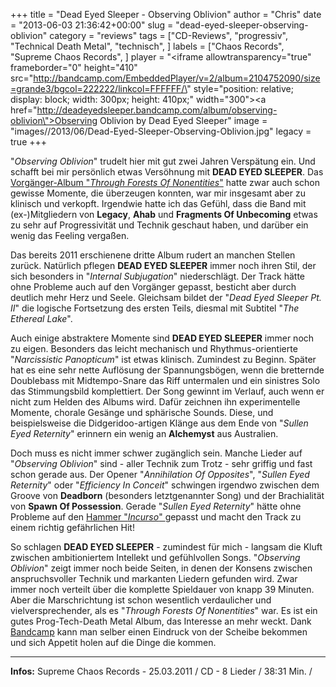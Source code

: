 +++
title = "Dead Eyed Sleeper - Observing Oblivion"
author = "Chris"
date = "2013-06-03 21:36:42+00:00"
slug = "dead-eyed-sleeper-observing-oblivion"
category = "reviews"
tags = ["CD-Reviews", "progressiv", "Technical Death Metal", "technisch", ]
labels = ["Chaos Records", "Supreme Chaos Records", ]
player = "<iframe allowtransparency=\"true\" frameborder=\"0\" height=\"410\" src=\"http://bandcamp.com/EmbeddedPlayer/v=2/album=2104752090/size=grande3/bgcol=222222/linkcol=FFFFFF/\" style=\"position: relative; display: block; width: 300px; height: 410px;\" width=\"300\"><a href=\"http://deadeyedsleeper.bandcamp.com/album/observing-oblivion\">Observing Oblivion by Dead Eyed Sleeper</a></iframe>"
image = "images//2013/06/Dead-Eyed-Sleeper-Observing-Oblivion.jpg"
legacy = true
+++

"_Observing Oblivion_" trudelt hier mit gut zwei Jahren Verspätung ein. Und schafft bei mir persönlich etwas Versöhnung mit **DEAD EYED SLEEPER**. Das <a href="http://necroslaughter.de/2009/05/dead-eyed-sleeper-through-forests-of-nonentities/" title="Dead Eyed Sleeper – Through Forests Of Nonentities">Vorgänger-Album "_Through Forests Of Nonentities_"</a> hatte zwar auch schon gewisse Momente, die überzeugen konnten, war mir insgesamt aber zu klinisch und verkopft. Irgendwie hatte ich das Gefühl, dass die Band mit (ex-)Mitgliedern von **Legacy**, **Ahab** und **Fragments Of Unbecoming** etwas zu sehr auf Progressivität und Technik geschaut haben, und darüber ein wenig das Feeling vergaßen.

Das bereits 2011 erschienene dritte Album rudert an manchen Stellen zurück. Natürlich pflegen **DEAD EYED SLEEPER** immer noch ihren Stil, der sich besonders in "_Internal Subjugation_" niederschlägt. Der Track hätte ohne Probleme auch auf den Vorgänger gepasst, besticht aber durch deutlich mehr Herz und Seele. Gleichsam bildet der "_Dead Eyed Sleeper Pt. II_" die logische Fortsetzung des ersten Teils, diesmal mit Subtitel "_The Ethereal Lake_".

Auch einige abstraktere Momente sind **DEAD EYED SLEEPER** immer noch zu eigen. Besonders das leicht mechanisch und Rhythmus-orientierte "_Narcissistic Panopticum_" ist etwas klinisch. Zumindest zu Beginn. Später hat es eine sehr nette Auflösung der Spannungsbögen, wenn die bretternde Doublebass mit Midtempo-Snare das Riff untermalen und ein sinistres Solo das Stimmungsbild komplettiert. Der Song gewinnt im Verlauf, auch wenn er nicht zum Helden des Albums wird. Dafür zeichnen ihn experimentelle Momente, chorale Gesänge und sphärische Sounds. Diese, und beispielsweise die Didgeridoo-artigen Klänge aus dem Ende von "_Sullen Eyed Reternity_" erinnern ein wenig an **Alchemyst** aus Australien.

Doch muss es nicht immer schwer zugänglich sein. Manche Lieder auf "_Observing Oblivion_" sind - aller Technik zum Trotz - sehr griffig und fast schon gerade aus. Der Opener "_Annihilation Of Opposites_", "_Sullen Eyed Reternity_" oder "_Efficiency In Conceit_" schwingen irgendwo zwischen dem Groove von **Deadborn** (besonders letztgenannter Song) und der Brachialität von **Spawn Of Possession**. Gerade "_Sullen Eyed Reternity_" hätte ohne Probleme auf den <a href="http://necroslaughter.de/2012/03/spawn-of-possession-incurso/" title="Spawn Of Possession – Incurso">Hammer "_Incurso_" </a>gepasst und macht den Track zu einem richtig gefährlichen Hit!

So schlagen **DEAD EYED SLEEPER** - zumindest für mich - langsam die Kluft zwischen ambitioniertem Intellekt und gefühlvollen Songs. "_Observing Oblivion_" zeigt immer noch beide Seiten, in denen der Konsens zwischen anspruchsvoller Technik und markanten Liedern gefunden wird. Zwar immer noch verteilt über die komplette Spieldauer von knapp 39 Minuten. Aber die Marschrichtung ist schon wesentlich verdaulicher und vielversprechender, als es "_Through Forests Of Nonentities_" war. Es ist ein gutes Prog-Tech-Death Metal Album, das Interesse an mehr weckt. Dank <a href="http://deadeyedsleeper.bandcamp.com/">Bandcamp</a> kann man selber einen Eindruck von der Scheibe bekommen und sich Appetit holen auf die Dinge die kommen.





---
**Infos:**
Supreme Chaos Records - 25.03.2011 / 
CD - 8 Lieder / 38:31 Min. / 
